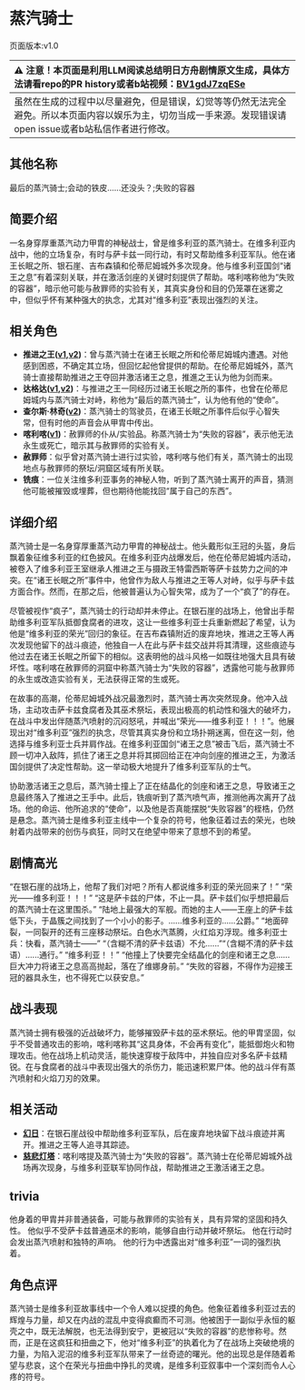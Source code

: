 # 蒸汽骑士
页面版本:v1.0
 

| :warning: 注意！本页面是利用LLM阅读总结明日方舟剧情原文生成，具体方法请看repo的PR history或者b站视频：[BV1gdJ7zqESe](https://www.bilibili.com/video/BV1gdJ7zqESe/)         |
|:----------------------------|
| 虽然在生成的过程中以尽量避免，但是错误，幻觉等等仍然无法完全避免。所以本页面内容以娱乐为主，切勿当成一手来源。发现错误请open issue或者b站私信作者进行修改。|



## 其他名称
最后的蒸汽骑士;会动的铁皮......还没头？;失败的容器
## 简要介绍
一名身穿厚重蒸汽动力甲胄的神秘战士，曾是维多利亚的蒸汽骑士。在维多利亚内战中，他的立场复杂，有时与萨卡兹一同行动，有时又帮助维多利亚军队。他在诸王长眠之所、银石崖、吉布森镇和伦蒂尼姆城外多次现身。他与维多利亚国剑“诸王之息”有着深刻关联，并在激活剑座的关键时刻提供了帮助。喀利喀称他为“失败的容器”，暗示他可能与赦罪师的实验有关，其真实身份和目的仍笼罩在迷雾之中，但似乎怀有某种强大的执念，尤其对“维多利亚”表现出强烈的关注。
## 相关角色
-   **推进之王([v1](char_112_siege.md),[v2](../char_v3/char_112_siege.md))**：曾与蒸汽骑士在诸王长眠之所和伦蒂尼姆城内遭遇。对他感到困惑，不确定其立场，但回忆起他曾提供的帮助。在伦蒂尼姆城外，蒸汽骑士直接帮助推进之王夺回并激活诸王之息，推進之王认为他为剑而来。
-   **达格达([v1](char_157_dagda.md),[v2](../char_v3/char_157_dagda.md))**：与推进之王一同经历过诸王长眠之所的事件，也曾在伦蒂尼姆城内与蒸汽骑士对峙，称他为“最后的蒸汽骑士”，认为他有他的“使命”。
-   **查尔斯·林奇([v2](../char_v3/extended_char_ae4e60.md))**：蒸汽骑士的驾驶员，在诸王长眠之所事件后似乎心智失常，但有时他的声音会从甲胄中传出。
-   **喀利喀([v1](extended_char_ka_li_ka.md))**：赦罪师的仆从/实验品。称蒸汽骑士为“失败的容器”，表示他无法永生或死亡，暗示其与赦罪师的实验有关。
-   **赦罪师**：似乎曾对蒸汽骑士进行过实验，喀利喀与他们有关，蒸汽骑士的出现地点与赦罪师的祭坛/洞窟区域有所关联。
-   **铣痕**：一位关注维多利亚事务的神秘人物，听到了蒸汽骑士离开的声音，猜测他可能被摧毁或埋葬，但也期待他能找回“属于自己的东西”。
## 详细介绍
蒸汽骑士是一名身穿厚重蒸汽动力甲胄的神秘战士。他头戴形似王冠的头盔，身后飘着象征维多利亚的红色披风。在维多利亚内战爆发后，他在伦蒂尼姆城内活动，被卷入了维多利亚王室继承人推进之王与摄政王特雷西斯等萨卡兹势力之间的冲突。在“诸王长眠之所”事件中，他曾作为敌人与推进之王等人对峙，似乎与萨卡兹方面合作。然而，在那之后，他被普遍认为心智失常，成为了一个“疯了”的存在。

尽管被视作“疯子”，蒸汽骑士的行动却并未停止。在银石崖的战场上，他曾出手帮助维多利亚军队抵御食腐者的进攻，这让一些维多利亚士兵重新燃起了希望，认为他是“维多利亚的荣光”回归的象征。在吉布森镇附近的废弃地块，推进之王等人再次发现他留下的战斗痕迹，他独自一人在此与萨卡兹交战并将其清理，这些痕迹与他过去在诸王长眠之所留下的相似。这表明他的战斗风格一如既往地强大且具有破坏性。喀利喀在赦罪师的洞窟中称蒸汽骑士为“失败的容器”，透露他可能与赦罪师的永生或改造实验有关，无法获得正常的生或死。

在故事的高潮，伦蒂尼姆城外战况最激烈时，蒸汽骑士再次突然现身。他冲入战场，主动攻击萨卡兹食腐者及其巫术祭坛，表现出极高的机动性和强大的破坏力，在战斗中发出伴随蒸汽喷射的沉闷怒吼，并喊出“荣光——维多利亚！！！”。他展现出对“维多利亚”强烈的执念，尽管其真实身份和立场扑朔迷离，但在这一刻，他选择与维多利亚士兵并肩作战。在维多利亚国剑“诸王之息”被击飞后，蒸汽骑士不顾一切冲入敌阵，抓住了诸王之息并将其掷回给正在冲向剑座的推进之王，为激活国剑提供了决定性帮助。这一举动极大地提升了维多利亚军队的士气。

协助激活诸王之息后，蒸汽骑士撞上了正在结晶化的剑座和诸王之息，导致诸王之息最终落入了推进之王手中。此后，铣痕听到了蒸汽喷气声，推测他再次离开了战场。他的命运、他所追求的“使命”，以及他是否真能摆脱“失败容器”的桎梏，仍然是悬念。蒸汽骑士是维多利亚主线中一个复杂的符号，他象征着过去的荣光，也映射着内战带来的创伤与疯狂，同时又在绝望中带来了意想不到的希望。
## 剧情高光
“在银石崖的战场上，他帮了我们对吧？所有人都说维多利亚的荣光回来了！”
“荣光——维多利亚！！！”
“这是萨卡兹的尸体，不止一具。萨卡兹们似乎想把最后的蒸汽骑士在这里围杀。”
“陆地上最强大的军舰。而她的主人——王座上的萨卡兹低下头，于晶簇之间找到了一个小小的影子。......维多利亚的......公爵。”
“地面碎裂，一同裂开的还有三座移动祭坛。白色水汽蒸腾，火红焰刃浮现。维多利亚士兵：快看，蒸汽骑士——”
“（含糊不清的萨卡兹语）不允......”“（含糊不清的萨卡兹语）......通行。”
“维多利亚！！”
“他撞上了快要完全结晶化的剑座和诸王之息......巨大冲力将诸王之息高高抛起，落在了维娜身前。”
“失败的容器，不得作为迎接王冠的器具永生，也不得死亡以获安息。”
## 战斗表现
蒸汽骑士拥有极强的近战破坏力，能够摧毁萨卡兹的巫术祭坛。他的甲胄坚固，似乎不受普通攻击的影响，喀利喀称其“这具身体，不会再有变化”，能抵御炮火和物理攻击。他在战场上机动灵活，能快速穿梭于敌阵中，并独自应对多名萨卡兹精锐。在与食腐者的战斗中表现出强大的杀伤力，能迅速积累尸体。他的战斗伴有蒸汽喷射和火焰刀刃的效果。
## 相关活动
-   **[幻日](../stories/story_siege_set_1.md)**：在银石崖战役中帮助维多利亚军队，后在废弃地块留下战斗痕迹并离开。推进之王等人追寻其踪迹。
-   **[慈悲灯塔](../stories/main_14.md)**：喀利喀提及蒸汽骑士为“失败的容器”。蒸汽骑士在伦蒂尼姆城外战场再次现身，与维多利亚联军协同作战，帮助推进之王激活诸王之息。
## trivia
他身着的甲胄并非普通装备，可能与赦罪师的实验有关，具有异常的坚固和持久性。
他似乎不受萨卡兹普通巫术的影响，能够自由行动并破坏祭坛。
他在行动时会发出蒸汽喷射和独特的声响。
他的行为中透露出对“维多利亚”一词的强烈执着。
## 角色点评
蒸汽骑士是维多利亚故事线中一个令人难以捉摸的角色。他象征着维多利亚过去的辉煌与力量，却又在内战的混乱中变得疯癫而不可测。他被困于一副似乎永恒的躯壳之中，既无法解脱，也无法得到安宁，更被冠以“失败的容器”的悲惨称号。然而，正是在这疯狂和扭曲之下，他对“维多利亚”的执着化为了在战场上突破绝境的力量，为陷入泥沼的维多利亚军队带来了一丝奇迹的曙光。他的出现总是伴随着希望与悲哀，这个在荣光与扭曲中挣扎的灵魂，是维多利亚叙事中一个深刻而令人心疼的符号。